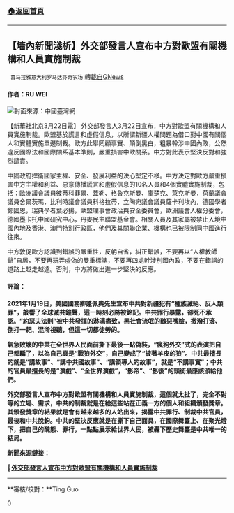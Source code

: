 ###  [:house:返回首頁](https://github.com/ourhimalayas/txt)
---

## 【墻內新聞淺析】外交部發言人宣布中方對歐盟有關機構和人員實施制裁
` 喜马拉雅意大利罗马达芬奇农场` [轉載自GNews](https://gnews.org/zh-hans/1013092/)

#### 作者：RU WEI

![]()![](https://gnews.org/wp-content/uploads/2021/03/unnamed-8-e1616622591502.jpg)封面來源：中國臺灣網

【新華社北京3月22日電】 外交部發言人3月22日宣布，中方對歐盟有關機構和人員實施制裁。歐盟基於謊言和虛假信息，以所謂新疆人權問題為借口對中國有關個人和實體實施單邊制裁。歐方此舉罔顧事實、顛倒黑白，粗暴幹涉中國內政，公然違反國際法和國際關系基本準則，嚴重損害中歐關系。中方對此表示堅決反對和強烈譴責。

中國政府捍衛國家主權、安全、發展利益的決心堅定不移。中方決定對歐方嚴重損害中方主權和利益、惡意傳播謊言和虛假信息的10名人員和4個實體實施制裁，包括：歐洲議會議員彼蒂科菲爾、蓋勒、格魯克斯曼、庫楚克、萊克斯曼，荷蘭議會議員舍爾茨瑪，比利時議會議員科格拉蒂，立陶宛議會議員薩卡利埃內，德國學者鄭國恩，瑞典學者葉必揚，歐盟理事會政治與安全委員會，歐洲議會人權分委會，德國墨卡托中國研究中心，丹麥民主聯盟基金會。相關人員及其家屬被禁止入境中國內地及香港、澳門特別行政區，他們及其關聯企業、機構也已被限制同中國進行往來。

中方敦促歐方認識到錯誤的嚴重性，反躬自省，糾正錯誤，不要再以“人權教師爺”自居，不要再玩弄虛偽的雙重標準，不要再四處幹涉別國內政，不要在錯誤的道路上越走越遠。否則，中方將做出進一步堅決的反應。

#### **評論：**

**2021年1月19日，美國國務卿蓬佩奧先生宣布中共對新疆犯有“種族滅絕、反人類罪”，敲響了全球滅共鐘聲，這一時刻必將被銘記。中共罪行暴露，卻死不承認。“約瑟夫法則”被中共發揮的淋漓盡致，黑社會流氓的醜惡嘴臉，撒潑打滾、倒打一耙、混淆視聽，但這一切都徒勞的。**

**氣急敗壞的中共在全世界人民面前撕下最後一點偽裝，“瘋狗外交”式的表演把自己都騙了，以為自己真是“戰狼外交”，自己變成了“披著羊皮的狼”。中共最擅長的就是“講故事”、“講中共國故事”、“講領導人的故事”，就是“不講事實”；中共的官員最擅長的是“演戲”、“全世界演戲”，“影帝”、“影後”的頭銜最應該頒給他們。**

**外交部發言人宣布中方對歐盟有關機構和人員實施制裁，這個就太扯了，完全不對等的立場、需求，中共的制裁就是在給這些站在正義一方的個人和組織頒發獎章。其頒發獎章的結果就是會有越來越多的人站出來，揭露中共罪行、制裁中共官員，最後和中共脫鉤。中共的堅決反應就是在撕下自己面具，在國際舞臺上、在聚光燈下，把自己的醜態、罪行，一點點展示給世界人民，被轟下歷史舞臺是中共唯一的結局。**

**新聞來源鏈接：**

🔗**[外交部發言人宣布中方對歐盟有關機構和人員實施制裁](http://www.xinhuanet.com/world/2021-03/22/c_1127242338.htm)**

* * *

**審核/校對：**Ting Guo

0
